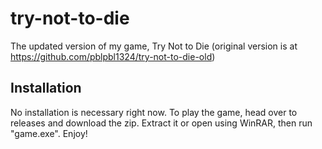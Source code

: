 # try-not-to-die
The updated version of my game, Try Not to Die (original version is at https://github.com/pblpbl1324/try-not-to-die-old)
## Installation
No installation is necessary right now.
To play the game, head over to releases and download the zip.
Extract it or open using WinRAR, then run "game.exe".
Enjoy!
